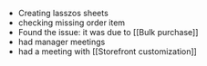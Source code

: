 - Creating lasszos sheets
- checking missing order item
- Found the issue: it was due to [[Bulk purchase]]
- had manager meetings
- had a meeting with [[Storefront customization]]
